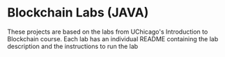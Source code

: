 # Blockchain Labs (JAVA)

These projects are based on the labs from UChicago's Introduction to Blockchain course. Each lab has an individual README containing the lab description and the instructions to run the lab
